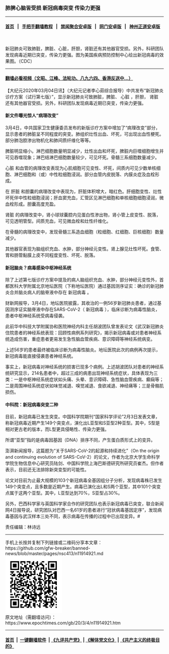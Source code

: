 ### 肺脾心脑皆受损 新冠病毒突变 传染力更强
------------------------

#### [首页](https://github.com/gfw-breaker/banned-news/blob/master/README.md) &nbsp;&nbsp;|&nbsp;&nbsp; [手把手翻墙教程](https://github.com/gfw-breaker/guides/wiki) &nbsp;&nbsp;|&nbsp;&nbsp; [禁闻聚合安卓版](https://github.com/gfw-breaker/bn-android) &nbsp;&nbsp;|&nbsp;&nbsp; [网门安卓版](https://github.com/oGate2/oGate) &nbsp;&nbsp;|&nbsp;&nbsp; [神州正道安卓版](https://github.com/SzzdOgate/update) 



<div><img alt="" class="aligncenter wp-post-image" src="https://i.epochtimes.com/assets/uploads/2020/03/generic-coronavirus-cdc-1-600x400.jpg"/>
<div class="red16 caption">
 <p>
  新冠肺炎可致肺脏，脾脏、心脏，肝胆，肾脏还有其他器官受损。另外，科研团队发现病毒近期已突变，传染力更强。图为美国疾病预防控制中心绘出新冠病毒的效果图。（CDC）
 </p>
</div>
</div><hr/>

#### [翻墙必看视频（文昭、江峰、法轮功、八九六四、香港反送中...）](https://github.com/gfw-breaker/banned-news/blob/master/pages/link3.md)

<div><p>
 【大纪元2020年03月04日讯】（大纪元记者李心茹综合报导）中共发布“新冠肺炎诊疗方案（试行第七版）”，显示新冠肺炎可致肺脏，脾脏、
 <ok href="https://www.epochtimes.com/gb/tag/%E5%BF%83%E8%84%8F.html">
  心脏
 </ok>
 ，肝胆，
 <ok href="https://www.epochtimes.com/gb/tag/%E8%82%BE%E8%84%8F.html">
  肾脏
 </ok>
 还有其他器官受损。另外，科研团队发现病毒近期已突变，传染力更强。
</p>
<h4>
 新文件曝光惊人“病理改变”
</h4>
<p>
 3月4日，中共国家卫生健康委员发布的新版诊疗方案中增加了“病理改变”部分，显示患者的肺脏呈不同程度的突变。肺组织灶性出血、坏死，可出现出血性梗死。部分肺泡腔渗出物机化和肺间质纤维化等等。
</p>
<p>
 脾脏明显缩小。淋巴细胞数量明显减少，灶性出血和坏死，脾脏内巨噬细胞增生并可见吞噬现象；淋巴结淋巴细胞数量较少，可见坏死。骨髓三系细胞数量减少。
</p>
<p>
 <ok href="https://www.epochtimes.com/gb/tag/%E5%BF%83%E8%84%8F.html">
  心脏
 </ok>
 和血管的病理改变表现为心肌细胞可见变性、坏死，间质内可见少数单核细胞、淋巴细胞和（或）中性粒细胞浸润。部分血管内皮脱落、内膜炎症及血栓形成。
</p>
<p>
 在
 <ok href="https://www.epochtimes.com/gb/tag/%E8%82%9D%E8%84%8F.html">
  肝脏
 </ok>
 和胆囊的病理改变中表现为，肝脏体积增大，暗红色。肝细胞变性、灶性坏死伴中性粒细胞浸润；肝血窦充血，汇管区见淋巴细胞和单核细胞细胞浸润，微血栓形成。胆囊高度充盈。
</p>
<p>
 <ok href="https://www.epochtimes.com/gb/tag/%E8%82%BE%E8%84%8F.html">
  肾脏
 </ok>
 的病理改变中，肾小球球囊腔内见蛋白性渗出物，肾小管上皮变性、脱落，可见透明管型。间质充血，可见微血栓和灶性纤维化。
</p>
<p>
 在骨髓的病理改变中，发现骨髓三系造血细胞（粒细胞、红细胞、巨核细胞）数量减少。
</p>
<p>
 其他器官表现为脑组织充血、水肿，部分神经元变性。肾上腺见灶性坏死。食管、胃和肠管黏膜上皮不同程度变性、坏死、脱落。
</p>
<h4>
 新冠脑炎？病毒感染中枢神经系统
</h4>
<p>
 除了上述第七版诊疗方案中提及的病人脑组织充血、水肿，部分神经元变性外，首都医科大学附属北京地坛医院（下称地坛医院）通过基因测序证实：确诊的新冠肺炎合并脑炎病人的脑脊液中存在
 <ok href="https://www.epochtimes.com/gb/tag/%E6%96%B0%E5%86%A0%E7%97%85%E6%AF%92.html">
  新冠病毒
 </ok>
 。
</p>
<p>
 财新网报导，3月4日，地坛医院披露，其收治的一例56岁新冠肺炎患者，通过基因测序证实脑脊液中存在SARS-CoV-2（
 <ok href="https://www.epochtimes.com/gb/tag/%E6%96%B0%E5%86%A0%E7%97%85%E6%AF%92.html">
  新冠病毒
 </ok>
 ），临床诊断为病毒性脑炎，患者中枢神经系统受病毒侵袭。
</p>
<p>
 此前华中科技大学附属协和医院神经内科主任胡波团队曾发表论文《武汉新冠肺炎住院患者的神经系统表现：回顾性病例系列研究》，揭示新冠病毒或对患者神经系统造成伤害，重症患者更易发生急性脑血管疾病、意识障碍等神经系统病变。
</p>
<p>
 上述56岁的患者最终被临床诊断为病毒性脑炎。地坛医院此次的病例再次提示，新冠病毒能直接侵袭患者神经系统。
</p>
<p>
 事实上，新冠病毒对神经系统的损害已现多个病例。上述胡波团队对患者的神经系统研究显示，214名患者中，超过三成的病患出现神经系统症状，具体表现为三类：一是中枢神经系统症状如头痛、头晕、意识障碍、急性脑血管疾病、癫痫等；二是周围神经系统症状如味觉减退、嗅觉减退、食欲减退、神经痛等；三是骨骼肌损伤。
</p>
<h4>
 中科院：新冠病毒突变二种
</h4>
<p>
 目前，新冠病毒已发生突变。中国科学院期刊“国家科学评论”2月3日发表文章，称新冠病毒近期产生149个突变点，演化出L亚型和S亚型2种亚型。其中，S型是相对更古老的版本，而L型更具侵略性、传染力更强。
</p>
<p>
 所谓“亚型”指的是病毒因基因（DNA）排序不同，产生蛋白质形式上的变异。
</p>
<p>
 澎湃新闻报导，这篇题为“关于SARS-CoV-2的起源和持续进化”（On the origin and continuing evolution of SARS-CoV-2）的论文，作者为北京大学生命科学学院生物信息中心研究员陆剑、中国科学院上海巴斯德研究所研究员崔杰。但作者表示，目前还无法排除新突变型的可能性。
</p>
<p>
 论文对目前为止最大规模的103个新冠病毒全基因组分子分析，发现病毒株已发生149个突变点，且多数是近期产生。病毒已演化出L和S两个亚型，其中101个突变点属于这两个亚型。其中，L亚型达到70%，S亚型占30%。
</p>
<p>
 另外，巴西科学家与英国科学家合作的研究团队也表示新冠病毒已突变，联合新闻网4日报导说，研究团队对巴西一名61岁的患者进行“冠状病毒基因定序”，发现病毒基因与武汉样本三处不同，表示病毒在传播的过程中已出现变异。#
</p>
<p>
 责任编辑：林诗远
</p>
</div>
<hr/>
手机上长按并复制下列链接或二维码分享本文章：<br/>
https://github.com/gfw-breaker/banned-news/blob/master/pages/nsc413/n11914921.md <br/>
<a href='https://github.com/gfw-breaker/banned-news/blob/master/pages/nsc413/n11914921.md'><img src='https://github.com/gfw-breaker/banned-news/blob/master/pages/nsc413/n11914921.md.png'/></a> <br/>
原文地址（需翻墙访问）：https://www.epochtimes.com/gb/20/3/4/n11914921.htm


------------------------
#### [首页](https://github.com/gfw-breaker/banned-news/blob/master/README.md) &nbsp;|&nbsp; [一键翻墙软件](https://github.com/gfw-breaker/nogfw/blob/master/README.md) &nbsp;| [《九评共产党》](https://github.com/gfw-breaker/9ping.md/blob/master/README.md#九评之一评共产党是什么) | [《解体党文化》](https://github.com/gfw-breaker/jtdwh.md/blob/master/README.md) | [《共产主义的终极目的》](https://github.com/gfw-breaker/gczydzjmd.md/blob/master/README.md)


<img src='http://gfw-breaker.win/banned-news/pages/nsc413/n11914921.md' width='0px' height='0px'/>